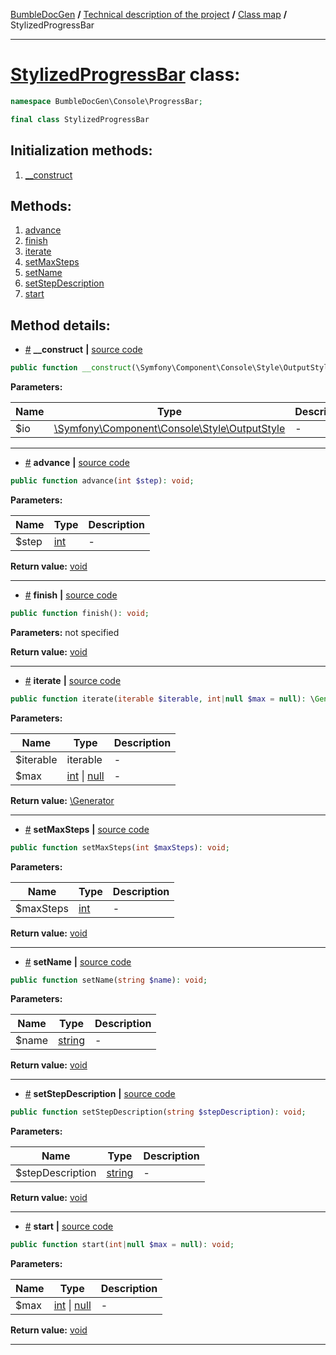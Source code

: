 <!-- {% raw %} -->
<embed> <a href="/docs/README.md">BumbleDocGen</a> <b>/</b> <a href="/docs/tech/readme.md">Technical description of the project</a> <b>/</b> <a href="/docs/tech/map.md">Class map</a> <b>/</b> StylizedProgressBar<hr> </embed>

<h1>
    <a href="https://github.com/bumble-tech/bumble-doc-gen/blob/master/src/Console/ProgressBar/StylizedProgressBar.php#L10">StylizedProgressBar</a> class:
</h1>





```php
namespace BumbleDocGen\Console\ProgressBar;

final class StylizedProgressBar
```








<h2>Initialization methods:</h2>

<ol>
<li>
    <a href="#m-construct">__construct</a>
    </li>
</ol>

<h2>Methods:</h2>

<ol>
<li>
    <a href="#madvance">advance</a>
    </li>
<li>
    <a href="#mfinish">finish</a>
    </li>
<li>
    <a href="#miterate">iterate</a>
    </li>
<li>
    <a href="#msetmaxsteps">setMaxSteps</a>
    </li>
<li>
    <a href="#msetname">setName</a>
    </li>
<li>
    <a href="#msetstepdescription">setStepDescription</a>
    </li>
<li>
    <a href="#mstart">start</a>
    </li>
</ol>







<h2>Method details:</h2>

<div class='method_description-block'>

<ul>
<li><a name="m-construct" href="#m-construct">#</a>
 <b>__construct</b>
    <b>|</b> <a href="https://github.com/bumble-tech/bumble-doc-gen/blob/master/src/Console/ProgressBar/StylizedProgressBar.php#L16">source code</a></li>
</ul>

```php
public function __construct(\Symfony\Component\Console\Style\OutputStyle $io);
```



<b>Parameters:</b>

<table>
    <thead>
    <tr>
        <th>Name</th>
        <th>Type</th>
        <th>Description</th>
    </tr>
    </thead>
    <tbody>
            <tr>
            <td>$io</td>
            <td><a href='https://github.com/symfony/console/blob/master/Style/OutputStyle.php'>\Symfony\Component\Console\Style\OutputStyle</a></td>
            <td>-</td>
        </tr>
        </tbody>
</table>



</div>
<hr>
<div class='method_description-block'>

<ul>
<li><a name="madvance" href="#madvance">#</a>
 <b>advance</b>
    <b>|</b> <a href="https://github.com/bumble-tech/bumble-doc-gen/blob/master/src/Console/ProgressBar/StylizedProgressBar.php#L79">source code</a></li>
</ul>

```php
public function advance(int $step): void;
```



<b>Parameters:</b>

<table>
    <thead>
    <tr>
        <th>Name</th>
        <th>Type</th>
        <th>Description</th>
    </tr>
    </thead>
    <tbody>
            <tr>
            <td>$step</td>
            <td><a href='https://www.php.net/manual/en/language.types.integer.php'>int</a></td>
            <td>-</td>
        </tr>
        </tbody>
</table>

<b>Return value:</b> <a href='https://www.php.net/manual/en/language.types.void.php'>void</a>


</div>
<hr>
<div class='method_description-block'>

<ul>
<li><a name="mfinish" href="#mfinish">#</a>
 <b>finish</b>
    <b>|</b> <a href="https://github.com/bumble-tech/bumble-doc-gen/blob/master/src/Console/ProgressBar/StylizedProgressBar.php#L84">source code</a></li>
</ul>

```php
public function finish(): void;
```



<b>Parameters:</b> not specified

<b>Return value:</b> <a href='https://www.php.net/manual/en/language.types.void.php'>void</a>


</div>
<hr>
<div class='method_description-block'>

<ul>
<li><a name="miterate" href="#miterate">#</a>
 <b>iterate</b>
    <b>|</b> <a href="https://github.com/bumble-tech/bumble-doc-gen/blob/master/src/Console/ProgressBar/StylizedProgressBar.php#L57">source code</a></li>
</ul>

```php
public function iterate(iterable $iterable, int|null $max = null): \Generator;
```



<b>Parameters:</b>

<table>
    <thead>
    <tr>
        <th>Name</th>
        <th>Type</th>
        <th>Description</th>
    </tr>
    </thead>
    <tbody>
            <tr>
            <td>$iterable</td>
            <td>iterable</td>
            <td>-</td>
        </tr>
            <tr>
            <td>$max</td>
            <td><a href='https://www.php.net/manual/en/language.types.integer.php'>int</a> | <a href='https://www.php.net/manual/en/language.types.null.php'>null</a></td>
            <td>-</td>
        </tr>
        </tbody>
</table>

<b>Return value:</b> <a href='https://www.php.net/manual/en/language.generators.overview.php'>\Generator</a>


</div>
<hr>
<div class='method_description-block'>

<ul>
<li><a name="msetmaxsteps" href="#msetmaxsteps">#</a>
 <b>setMaxSteps</b>
    <b>|</b> <a href="https://github.com/bumble-tech/bumble-doc-gen/blob/master/src/Console/ProgressBar/StylizedProgressBar.php#L74">source code</a></li>
</ul>

```php
public function setMaxSteps(int $maxSteps): void;
```



<b>Parameters:</b>

<table>
    <thead>
    <tr>
        <th>Name</th>
        <th>Type</th>
        <th>Description</th>
    </tr>
    </thead>
    <tbody>
            <tr>
            <td>$maxSteps</td>
            <td><a href='https://www.php.net/manual/en/language.types.integer.php'>int</a></td>
            <td>-</td>
        </tr>
        </tbody>
</table>

<b>Return value:</b> <a href='https://www.php.net/manual/en/language.types.void.php'>void</a>


</div>
<hr>
<div class='method_description-block'>

<ul>
<li><a name="msetname" href="#msetname">#</a>
 <b>setName</b>
    <b>|</b> <a href="https://github.com/bumble-tech/bumble-doc-gen/blob/master/src/Console/ProgressBar/StylizedProgressBar.php#L43">source code</a></li>
</ul>

```php
public function setName(string $name): void;
```



<b>Parameters:</b>

<table>
    <thead>
    <tr>
        <th>Name</th>
        <th>Type</th>
        <th>Description</th>
    </tr>
    </thead>
    <tbody>
            <tr>
            <td>$name</td>
            <td><a href='https://www.php.net/manual/en/language.types.string.php'>string</a></td>
            <td>-</td>
        </tr>
        </tbody>
</table>

<b>Return value:</b> <a href='https://www.php.net/manual/en/language.types.void.php'>void</a>


</div>
<hr>
<div class='method_description-block'>

<ul>
<li><a name="msetstepdescription" href="#msetstepdescription">#</a>
 <b>setStepDescription</b>
    <b>|</b> <a href="https://github.com/bumble-tech/bumble-doc-gen/blob/master/src/Console/ProgressBar/StylizedProgressBar.php#L50">source code</a></li>
</ul>

```php
public function setStepDescription(string $stepDescription): void;
```



<b>Parameters:</b>

<table>
    <thead>
    <tr>
        <th>Name</th>
        <th>Type</th>
        <th>Description</th>
    </tr>
    </thead>
    <tbody>
            <tr>
            <td>$stepDescription</td>
            <td><a href='https://www.php.net/manual/en/language.types.string.php'>string</a></td>
            <td>-</td>
        </tr>
        </tbody>
</table>

<b>Return value:</b> <a href='https://www.php.net/manual/en/language.types.void.php'>void</a>


</div>
<hr>
<div class='method_description-block'>

<ul>
<li><a name="mstart" href="#mstart">#</a>
 <b>start</b>
    <b>|</b> <a href="https://github.com/bumble-tech/bumble-doc-gen/blob/master/src/Console/ProgressBar/StylizedProgressBar.php#L69">source code</a></li>
</ul>

```php
public function start(int|null $max = null): void;
```



<b>Parameters:</b>

<table>
    <thead>
    <tr>
        <th>Name</th>
        <th>Type</th>
        <th>Description</th>
    </tr>
    </thead>
    <tbody>
            <tr>
            <td>$max</td>
            <td><a href='https://www.php.net/manual/en/language.types.integer.php'>int</a> | <a href='https://www.php.net/manual/en/language.types.null.php'>null</a></td>
            <td>-</td>
        </tr>
        </tbody>
</table>

<b>Return value:</b> <a href='https://www.php.net/manual/en/language.types.void.php'>void</a>


</div>
<hr>

<!-- {% endraw %} -->